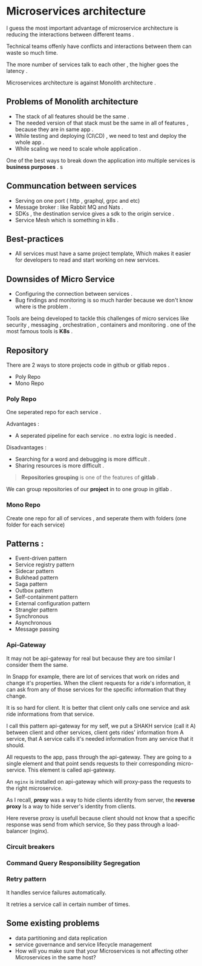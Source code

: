 # Microservices architecture

I guess the most important advantage of microservice architecture is reducing the interactions between different teams . 

Technical teams offenly have conflicts and interactions between them can waste so much time.

The more number of services talk to each other , the higher goes the latency . 

Microservices architecture is against Monolith architecture . 

## Problems of Monolith architecture 

* The stack of all features should be the same . 
* The needed version of that stack must be the same in all of features , because they are in same app . 
* While testing and deploying (CI\CD) , we need to test and deploy the whole app . 
* While scaling we need to scale whole application . 

One of the best ways to break down the application into multiple services is **business purposes** . s

## Communcation between services

* Serving on one port ( http , graphql, grpc and etc)
* Message broker : like Rabbit MQ and Nats .
* SDKs , the destination service gives a sdk to the origin service .
* Service Mesh which is something in k8s .

## Best-practices 

- All services must have a same project template, Which makes it easier for developers to read and start working on new services. 

## Downsides of Micro Service

* Configuring the connection between services . 
* Bug findings and monitoring is so much harder because we don't know where is the problem . 

Tools are being developed to tackle this challenges of micro services like security , messaging , orchestration , containers and monitoring . one of the most famous tools is **K8s** . 

## Repository 
There are 2 ways to store projects code in github or gitlab repos . 
* Poly Repo
* Mono Repo

### Poly Repo
One seperated repo for each service . 

Advantages : 
* A seperated pipeline for each service . no extra logic is needed . 

Disadvantages : 
* Searching for a word and debugging is more difficult . 
* Sharing resources is more difficult . 

> **Repositories grouping** is one of the features of **gitlab** . 

We can group repositories of our **project** in to one group in gitlab .

### Mono Repo
Create one repo for all of services , and seperate them with folders (one folder for each service)

## Patterns : 

- Event-driven pattern
- Service registry pattern
- Sidecar pattern
- Bulkhead pattern
- Saga pattern
- Outbox pattern
- Self-containment pattern
- External configuration pattern
- Strangler pattern
- Synchronous
- Asynchronous 
- Message passing

### Api-Gateway

It may not be api-gateway for real but because they are too similar I consider them the same.

In Snapp for example, there are lot of services that work on rides and change it's properties. When the client requests for a ride's information, it can ask from any of those services for the specific information that they change. 

It is so hard for client. It is better that client only calls one service and ask ride informations from that service. 

I call this pattern api-gateway for my self, we put a SHAKH service (call it A) between client and other services, client gets rides' information from A service, that A service calls it's needed information from any service that it should.


All requests to the app, pass through the api-gateway. They are going to a single element and that point sends requests to their corresponding micro-service. This element is called api-gateway. 

An `nginx` is installed on api-gateway which will proxy-pass the requests to the right microservice.

As I recall, **proxy** was a way to hide clients identity from server, the **reverse proxy** Is a way to hide server's identity from clients. 

Here reverse proxy is usefull because client should not know that a specific response was send from which service, So they pass through a load-balancer (nginx).

### Circuit breakers 

### Command Query Responsibility Segregation

### Retry pattern

It handles service failures automatically.

It retries a service call in certain number of times. 

## Some existing problems

* data partitioning and data replication
* service governance and service lifecycle management
* How will you make sure that your Microservices is not affecting other Microservices in the same host?